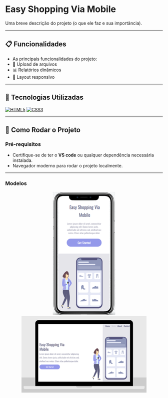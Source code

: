 # Easy Shopping Via Mobile
Uma breve descrição do projeto (o que ele faz e sua importância).

---

## 📋 Funcionalidades
  - As principais funcionalidades do projeto:
  - 📂 Upload de arquivos
  - 📊 Relatórios dinâmicos
  - 📱 Layout responsivo

---

## 🚀 Tecnologias Utilizadas
[<img src="https://cdn.jsdelivr.net/gh/devicons/devicon/icons/html5/html5-original.svg" alt="HTML5" width="50" height="50"/>](https://developer.mozilla.org/pt-BR/docs/Web/HTML)
[<img src="https://cdn.jsdelivr.net/gh/devicons/devicon/icons/css3/css3-original.svg" alt="CSS3" width="50" height="50"/>](https://developer.mozilla.org/pt-BR/docs/Web/CSS)




---

## 🔧 Como Rodar o Projeto

### Pré-requisitos
- Certifique-se de ter o **VS code** ou qualquer dependência necessária instalada.
- Navegador moderno para rodar o projeto localmente.

---
### Modelos

<div style="text-align: center;" align="center">
  <img src="https://github.com/PauloR063/Easy-Shopping-Via-Mobile/blob/main/Easy%20Shopping%20Via%20Mobile/assets/Celular.png?raw=true" alt="Descrição da Imagem 1" width="200">
  <br>
  <img src="https://github.com/PauloR063/Easy-Shopping-Via-Mobile/blob/main/Easy%20Shopping%20Via%20Mobile/assets/Desktop%202.png?raw=true" alt="Descrição da Imagem 2" width="400">
</div>




